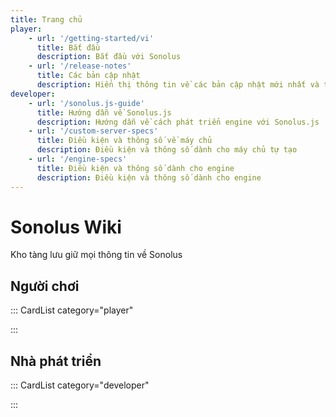 ```yaml
---
title: Trang chủ
player:
    - url: '/getting-started/vi'
      title: Bắt đầu
      description: Bắt đầu với Sonolus
    - url: '/release-notes'
      title: Các bản cập nhật
      description: Hiển thị thông tin về các bản cập nhật mới nhất và trước đó của Sonolus
developer:
    - url: '/sonolus.js-guide'
      title: Hướng dẫn về Sonolus.js
      description: Hướng dẫn về cách phát triển engine với Sonolus.js
    - url: '/custom-server-specs'
      title: Điều kiện và thông số về máy chủ
      description: Điều kiện và thông số dành cho máy chủ tự tạo
    - url: '/engine-specs'
      title: Điều kiện và thông số dành cho engine
      description: Điều kiện và thông số dành cho engine
---
```


# Sonolus Wiki

Kho tàng lưu giữ mọi thông tin về Sonolus

## Người chơi

::: CardList category="player"

:::

## Nhà phát triển

::: CardList category="developer"

:::
